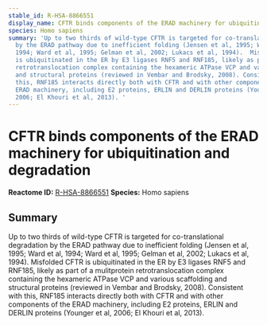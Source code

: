 ```yaml
---
stable_id: R-HSA-8866551
display_name: CFTR binds components of the ERAD machinery for ubiquitination and degradation
species: Homo sapiens
summary: 'Up to two thirds of wild-type CFTR is targeted for co-translational degradation
  by the ERAD pathway due to inefficient folding (Jensen et al, 1995; Ward et al,
  1994; Ward et al, 1995; Gelman et al, 2002; Lukacs et al, 1994).  Misfolded CFTR
  is ubiquitinated in the ER by E3 ligases RNF5 and RNF185, likely as part of a mulitprotein
  retrotranslocation complex containing the hexameric ATPase VCP and various scaffolding
  and structural proteins (reviewed in Vembar and Brodsky, 2008). Consistent with
  this, RNF185 interacts directly both with CFTR and with other components of the
  ERAD machinery, including E2 proteins, ERLIN and DERLIN proteins (Younger et al,
  2006; El Khouri et al, 2013). '
---
```


# CFTR binds components of the ERAD machinery for ubiquitination and degradation
**Reactome ID:** [R-HSA-8866551](https://reactome.org/content/detail/R-HSA-8866551)
**Species:** Homo sapiens

## Summary

Up to two thirds of wild-type CFTR is targeted for co-translational degradation by the ERAD pathway due to inefficient folding (Jensen et al, 1995; Ward et al, 1994; Ward et al, 1995; Gelman et al, 2002; Lukacs et al, 1994).  Misfolded CFTR is ubiquitinated in the ER by E3 ligases RNF5 and RNF185, likely as part of a mulitprotein retrotranslocation complex containing the hexameric ATPase VCP and various scaffolding and structural proteins (reviewed in Vembar and Brodsky, 2008). Consistent with this, RNF185 interacts directly both with CFTR and with other components of the ERAD machinery, including E2 proteins, ERLIN and DERLIN proteins (Younger et al, 2006; El Khouri et al, 2013). 
